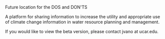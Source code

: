 Future location for the DOS and DON'TS

A platform for sharing information to increase the utility and appropriate use of climate change information in water resource planning and management.

If you would like to view the beta version, please contact jvano at ucar.edu.
